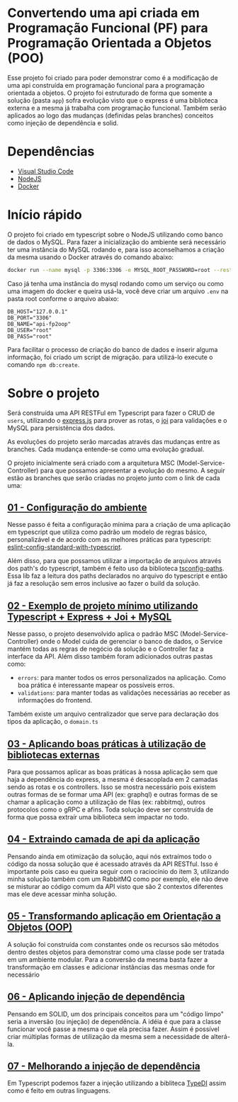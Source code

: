 # Convertendo uma api criada em Programação Funcional (PF) para Programação Orientada a Objetos (POO)

Esse projeto foi criado para poder demonstrar como é a modificação de uma api construída em programação funcional para a programação orientada a objetos. O projeto foi estruturado de forma que somente a solução (pasta `app`) sofra evolução visto que o express é uma biblioteca externa e a mesma já trabalha com programação funcional. Também serão aplicados ao logo das mudanças (definidas pelas branches) conceitos como injeção de dependência e solid.

# Dependências

- [Visual Studio Code](https://code.visualstudio.com/download)
- [NodeJS](https://nodejs.org/en/download/)
- [Docker](https://www.docker.com/products/docker-desktop)

# Início rápido

O projeto foi criado em typescript sobre o NodeJS utilizando como banco de dados o MySQL. Para fazer a inicialização do ambiente será necessário ter uma instância do MySQL rodando e, para isso aconselhamos a criação da mesma usando o Docker através do comando abaixo:

```bash
docker run --name mysql -p 3306:3306 -e MYSQL_ROOT_PASSWORD=root --restart=always -d mysql:5
```

Caso já tenha uma instância do mysql rodando como um serviço ou como uma imagem do docker e queira usá-la, você deve criar um arquivo `.env` na pasta root conforme o arquivo abaixo:

```
DB_HOST="127.0.0.1"
DB_PORT="3306"
DB_NAME="api-fp2oop"
DB_USER="root"
DB_PASS="root"
```

Para facilitar o processo de criação do banco de dados e inserir alguma informação, foi criado um script de migração. para utilizá-lo execute o comando `npm db:create`. 

# Sobre o projeto

Será construída uma API RESTFul em Typescript para fazer o CRUD de `users`, utilizando o [express.js](https://expressjs.com/pt-br/) para prover as rotas, o [joi](https://joi.dev) para validações e o MySQL para persistência dos dados. 

As evoluções do projeto serão marcadas através das mudanças entre as branches. Cada mudança entende-se como uma evolução gradual. 

O projeto inicialmente será criado com a arquitetura MSC (Model-Service-Controller) para que possamos apresentar a evolução do mesmo. A seguir estão as branches que serão criadas no projeto junto com o link de cada uma:

## [01 - Configuração do ambiente](https://github.com/leandroluk/api-fp2oop/tree/01)

Nesse passo é feita a configuração mínima para a criação de uma aplicação em typescript que utiliza como padrão um modelo de regras básico, personalizável e de acordo com as melhores práticas para typescript: [eslint-config-standard-with-typescript](https://www.npmjs.com/package/eslint-config-standard-with-typescript). 

Além disso, para que possamos utilizar a importação de arquivos através dos path's do typescript, também é feito uso da biblioteca [tsconfig-paths](https://www.npmjs.com/package/tsconfig-paths). Essa lib faz a leitura dos paths declarados no arquivo do typescript e então já faz a resolução sem erros inclusive ao fazer o build da solução.

## [02 - Exemplo de projeto mínimo utilizando Typescript + Express + Joi + MySQL](https://github.com/leandroluk/api-fp2oop/tree/02-projeto-minimo-msc-express)

Nesse passo, o projeto desenvolvido aplica o padrão MSC (Model-Service-Controller) onde o Model cuida de gerenciar o banco de dados, o Service mantém todas as regras de negócio da solução e o Controller faz a interface da API. Além disso também foram adicionados outras pastas como:

- `errors`: para manter todos os erros personalizados na aplicação. Como boa prática é interessante mapear os possíveis erros.
- `validations`: para manter todas as validações necessárias ao receber as informações do frontend.

Também existe um arquivo centralizador que serve para declaração dos tipos da aplicação, o `domain.ts`

## [03 - Aplicando boas práticas à utilização de bibliotecas externas](https://github.com/leandroluk/api-fp2oop/tree/03-aplicando-boas-praticas)

Para que possamos aplicar as boas práticas à nossa aplicação sem que haja a dependência do express, a mesma é desacoplada em 2 camadas sendo as rotas e os controllers. Isso se mostra necessário pois existem outras formas de se formar uma API (ex: graphql) e outras formas de se chamar a aplicação como a utilização de filas (ex: rabbitmq), outros protocolos como o gRPC e afins. Toda solução deve ser construída de forma que possa extraír uma biblioteca sem impactar no todo.

## [04 - Extraindo camada de api da aplicação](https://github.com/leandroluk/api-fp2oop/tree/04-extraindo-camada-api-da-aplicacao)

Pensando ainda em otimização da solução, aqui nós extraímos todo o código da nossa solução que é acessado através da API RESTful. Isso é importante pois caso eu queira seguir com o raciocínio do item 3, utilizando minha solução também com um RabbitMQ como por exemplo, ele não deve se misturar ao código comum da API visto que são 2 contextos diferentes mas ele deve acessar minha solução.

## [05 - Transformando aplicação em Orientação a Objetos (OOP)](https://github.com/leandroluk/api-fp2oop/tree/05-tranformando-aplicacao-oop)

A solução foi construída com constantes onde os recursos são métodos dentro destes objetos para demonstrar como uma classe pode ser tratada em um ambiente modular. Para a conversão da mesma basta fazer a transformação em classes e adicionar instâncias das mesmas onde for necessário

## [06 - Aplicando injeção de dependência](https://github.com/leandroluk/api-fp2oop/tree/06-aplicando-injecao-de-dependencia)

Pensando em SOLID, um dos principais conceitos para um "código limpo" seria a inversão (ou injeção) de dependência. A idéia é que para a classe funcionar você passe a mesma o que ela precisa fazer. Assim é possível criar múltiplas formas de utilização da mesma sem a necessidade de alterá-la.

## [07 - Melhorando a injeção de dependência](https://github.com/leandroluk/api-fp2oop/tree/07-otimizando-injecao-de-dependencia)

Em Typescript podemos fazer a injeção utilizando a bibliteca [TypeDI](https://github.com/typestack/typedi) assim como é feito em outras linguagens.
